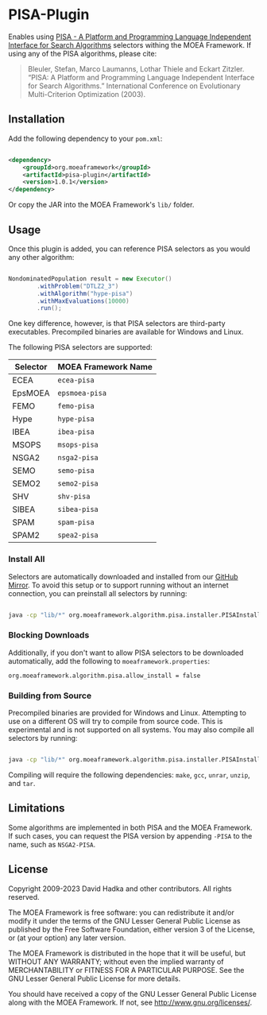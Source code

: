 # PISA-Plugin

Enables using [PISA - A Platform and Programming Language Independent Interface for Search Algorithms](http://sop.tik.ee.ethz.ch/pisa) selectors withing the MOEA Framework.  If using any of the PISA
algorithms, please cite:

> Bleuler, Stefan, Marco Laumanns, Lothar Thiele and Eckart Zitzler. “PISA: A Platform and Programming Language Independent Interface for Search Algorithms.” International Conference on Evolutionary Multi-Criterion Optimization (2003).

## Installation

Add the following dependency to your `pom.xml`:

```xml

<dependency>
    <groupId>org.moeaframework</groupId>
    <artifactId>pisa-plugin</artifactId>
    <version>1.0.1</version>
</dependency>
```

Or copy the JAR into the MOEA Framework's `lib/` folder.

## Usage

Once this plugin is added, you can reference PISA selectors as you would any other algorithm:

```java

NondominatedPopulation result = new Executor()
		.withProblem("DTLZ2_3")
		.withAlgorithm("hype-pisa")
		.withMaxEvaluations(10000)
		.run();
```

One key difference, however, is that PISA selectors are third-party executables.  Precompiled binaries are
available for Windows and Linux.

The following PISA selectors are supported:

Selector | MOEA Framework Name
-------- | -------------------
ECEA     | `ecea-pisa`
EpsMOEA  | `epsmoea-pisa`
FEMO     | `femo-pisa`
Hype     | `hype-pisa`
IBEA     | `ibea-pisa`
MSOPS    | `msops-pisa`
NSGA2    | `nsga2-pisa`
SEMO     | `semo-pisa`
SEMO2    | `semo2-pisa`
SHV      | `shv-pisa`
SIBEA    | `sibea-pisa`
SPAM     | `spam-pisa`
SPAM2    | `spea2-pisa`

### Install All

Selectors are automatically downloaded and installed from our [GitHub Mirror](https://github.com/MOEAFramework/PISA/).
To avoid this setup or to support running without an internet connection, you can preinstall all selectors by running:

```bash

java -cp "lib/*" org.moeaframework.algorithm.pisa.installer.PISAInstaller install
```

### Blocking Downloads

Additionally, if you don't want to allow PISA selectors to be downloaded automatically, add the following to 
`moeaframework.properties`:

```
org.moeaframework.algorithm.pisa.allow_install = false
```

### Building from Source

Precompiled binaries are provided for Windows and Linux.  Attempting to use on a different OS will try to
compile from source code.  This is experimental and is not supported on all systems.  You may also compile
all selectors by running:

```bash

java -cp "lib/*" org.moeaframework.algorithm.pisa.installer.PISAInstaller install_source
```

Compiling will require the following dependencies: `make`, `gcc`, `unrar`, `unzip`, and `tar`.


## Limitations

Some algorithms are implemented in both PISA and the MOEA Framework.  If such cases, you can request the PISA
version by appending `-PISA` to the name, such as `NSGA2-PISA`.

## License

Copyright 2009-2023 David Hadka and other contributors.  All rights reserved.

The MOEA Framework is free software: you can redistribute it and/or modify
it under the terms of the GNU Lesser General Public License as published by
the Free Software Foundation, either version 3 of the License, or (at your
option) any later version.

The MOEA Framework is distributed in the hope that it will be useful, but
WITHOUT ANY WARRANTY; without even the implied warranty of MERCHANTABILITY
or FITNESS FOR A PARTICULAR PURPOSE.  See the GNU Lesser General Public
License for more details.

You should have received a copy of the GNU Lesser General Public License
along with the MOEA Framework.  If not, see <http://www.gnu.org/licenses/>.
